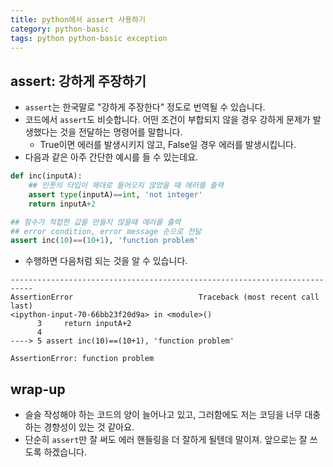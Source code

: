 ```yaml
---
title: python에서 assert 사용하기 
category: python-basic
tags: python python-basic exception
---
```


## assert: 강하게 주장하기 

- `assert`는 한국말로 "강하게 주장한다" 정도로 번역될 수 있습니다. 
- 코드에서 `assert`도 비슷합니다. 어떤 조건이 부합되지 않을 경우 강하게 문제가 발생했다는 것을 전달하는 명령어를 말합니다. 
    - True이면 에러를 발생시키지 않고, False일 경우 에러를 발생시킵니다. 
- 다음과 같은 아주 간단한 예시를 들 수 있는데요. 

```python
def inc(inputA):
    ## 인풋의 타입이 제대로 들어오지 않았을 때 에러를 출력
    assert type(inputA)==int, 'not integer'
    return inputA+2 

## 함수가 적합한 값을 만들지 않을때 에러를 출력 
## error condition, error message 순으로 전달
assert inc(10)==(10+1), 'function problem'
```

- 수행하면 다음처럼 되는 것을 알 수 있습니다. 

```
---------------------------------------------------------------------------
AssertionError                            Traceback (most recent call last)
<ipython-input-70-66bb23f20d9a> in <module>()
      3     return inputA+2
      4 
----> 5 assert inc(10)==(10+1), 'function problem'

AssertionError: function problem
```



## wrap-up

- 슬슬 작성해야 하는 코드의 양이 늘어나고 있고, 그러함에도 저는 코딩을 너무 대충 하는 경향성이 있는 것 같아요. 
- 단순히 `assert`만 잘 써도 에러 핸들링을 더 잘하게 될텐데 말이져. 앞으로는 잘 쓰도록 하겠습니다. 